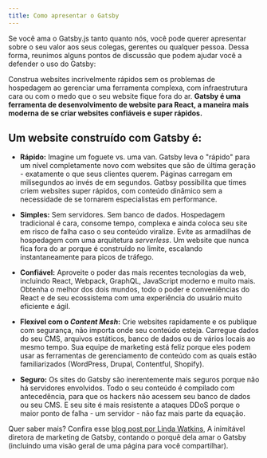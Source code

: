 ```yaml
---
title: Como apresentar o Gatsby
---
```


Se você ama o Gatsby.js tanto quanto nós, você pode querer apresentar sobre o seu valor aos seus colegas, gerentes ou qualquer pessoa. Dessa forma, reunimos alguns pontos de discussão que podem ajudar você a defender o uso do Gatsby:

Construa websites incrivelmente rápidos sem os problemas de hospedagem ao gerenciar uma ferramenta complexa, com infraestrutura cara ou com o medo que o seu website fique fora do ar. **Gatsby é uma ferramenta de desenvolvimento de website para React, a maneira mais moderna de se criar websites confiáveis e super rápidos.**

## Um website construído com Gatsby é:

- **Rápido:** Imagine um foguete vs. uma van. Gatsby leva o "rápido" para um nível completamente novo com websites que são de última geração - exatamente o que seus clientes querem. Páginas carregam em milisegundos ao invés de em segundos. Gatbsy possibilita que times criem websites super rápidos, com conteúdo dinâmico sem a necessidade de se tornarem especialistas em performance.

- **Simples:** Sem servidores. Sem banco de dados. Hospedagem tradicional é cara, consome tempo, complexa e ainda coloca seu site em risco de falha caso o seu conteúdo viralize. Evite as armadilhas de hospedagem com uma arquitetura _serverless_. Um website que nunca fica fora do ar porque é construído no limite, escalando instantaneamente para picos de tráfego.

- **Confiável:** Aproveite o poder das mais recentes tecnologias da web, incluindo React, Webpack, GraphQL, JavaScript moderno e muito mais. Obtenha o melhor dos dois mundos, todo o poder e conveniências do React e de seu ecossistema com uma experiência do usuário muito eficiente e ágil.

- **Flexível com o _Content Mesh_:** Crie websites rapidamente e os publique com segurança, não importa onde seu conteúdo esteja. Carregue dados do seu CMS, arquivos estáticos, banco de dados ou de vários locais ao mesmo tempo. Sua equipe de marketing está feliz porque eles podem usar as ferramentas de gerenciamento de conteúdo com as quais estão familiarizados (WordPress, Drupal, Contentful, Shopify).

- **Seguro:** Os sites do Gatsby são inerentemente mais seguros porque não há servidores envolvidos. Todo o seu conteúdo é compilado com antecedência, para que os hackers não acessem seu banco de dados ou seu CMS. E seu site é mais resistente a ataques DDoS porque o maior ponto de falha - um servidor - não faz mais parte da equação.

Quer saber mais? Confira esse [blog post por Linda Watkins](/blog/2018-06-08-gatsby-marketers-managers-agencies-teams/), A inimitável diretora de marketing de Gatsby, contando o porquê dela amar o Gatsby (incluindo uma visão geral de uma página para você compartilhar).
